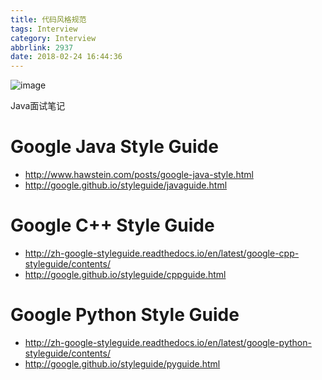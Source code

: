 ```yaml
---
title: 代码风格规范
tags: Interview
category: Interview
abbrlink: 2937
date: 2018-02-24 16:44:36
---
```

![image](http://ovi3ob9p4.bkt.clouddn.com/TIETU/CT0152.jpg)

Java面试笔记

<!--more-->
# Google Java Style Guide

- http://www.hawstein.com/posts/google-java-style.html
- http://google.github.io/styleguide/javaguide.html

# Google C++ Style Guide

- http://zh-google-styleguide.readthedocs.io/en/latest/google-cpp-styleguide/contents/
- http://google.github.io/styleguide/cppguide.html

# Google Python Style Guide

- http://zh-google-styleguide.readthedocs.io/en/latest/google-python-styleguide/contents/
- http://google.github.io/styleguide/pyguide.html
